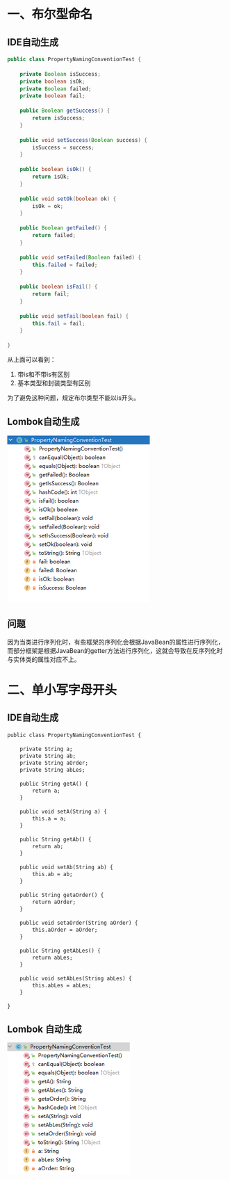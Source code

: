 # 一、布尔型命名

## IDE自动生成

~~~java
public class PropertyNamingConventionTest {

    private Boolean isSuccess;
    private boolean isOk;
    private Boolean failed;
    private boolean fail;

    public Boolean getSuccess() {
        return isSuccess;
    }

    public void setSuccess(Boolean success) {
        isSuccess = success;
    }

    public boolean isOk() {
        return isOk;
    }

    public void setOk(boolean ok) {
        isOk = ok;
    }

    public Boolean getFailed() {
        return failed;
    }

    public void setFailed(Boolean failed) {
        this.failed = failed;
    }

    public boolean isFail() {
        return fail;
    }

    public void setFail(boolean fail) {
        this.fail = fail;
    }
    
}
~~~

从上面可以看到：

1. 带is和不带is有区别
2. 基本类型和封装类型有区别

为了避免这种问题，规定布尔类型不能以is开头。

## Lombok自动生成

![](../../images/java/布尔型Lombok自动生成.png)

## 问题

因为当类进行序列化时，有些框架的序列化会根据JavaBean的属性进行序列化，而部分框架是根据JavaBean的getter方法进行序列化，这就会导致在反序列化时与实体类的属性对应不上。

# 二、单小写字母开头

## IDE自动生成

~~~
public class PropertyNamingConventionTest {

    private String a;
    private String ab;
    private String aOrder;
    private String abLes;

    public String getA() {
        return a;
    }

    public void setA(String a) {
        this.a = a;
    }
    
    public String getAb() {
        return ab;
    }

    public void setAb(String ab) {
        this.ab = ab;
    }

    public String getaOrder() {
        return aOrder;
    }

    public void setaOrder(String aOrder) {
        this.aOrder = aOrder;
    }

    public String getAbLes() {
        return abLes;
    }

    public void setAbLes(String abLes) {
        this.abLes = abLes;
    }

}

~~~

## Lombok 自动生成

![](../../images/java/小写字母开头Lombok自动生成.png)